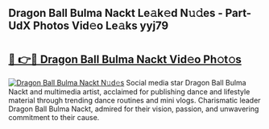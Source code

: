 ## Dragon Ball Bulma Nackt Le𝚊k𝚎d N𝚞𝚍es - Part-UdX Photos Vid𝚎o Le𝚊ks yyj79

# <h2><a href="http://fb9dxam.evod.top/?m=Dragon+Ball+Bulma+Nackt">🔗 👉🔴 Dragon Ball Bulma Nackt Vid𝚎o Ph𝚘t𝚘s</a></h2>

[![Dragon Ball Bulma Nackt N𝚞d𝚎s](https://i.imgur.com/8V9OHl7.gif)](http://fb9dxam.evod.top/?m=Dragon+Ball+Bulma+Nackt)
Social media star Dragon Ball Bulma Nackt and multimedia artist, acclaimed for publishing dance and lifestyle material through trending dance routines and mini vlogs. Charismatic leader Dragon Ball Bulma Nackt, admired for their vision, passion, and unwavering commitment to their cause. 
